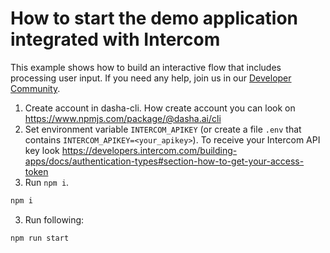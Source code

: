 # How to start the demo application integrated with Intercom

This example shows how to build an interactive flow that includes processing user input. If you need any help, join us in our [Developer Community](https://discord.gg/R8mDP2JGmv).

1. Create account in dasha-cli. How create account you can look on https://www.npmjs.com/package/@dasha.ai/cli
1. Set environment variable `INTERCOM_APIKEY` (or create a file `.env` that contains `INTERCOM_APIKEY=<your_apikey>`). To receive your Intercom API key look https://developers.intercom.com/building-apps/docs/authentication-types#section-how-to-get-your-access-token
2. Run `npm i`.
```sh
npm i
```
3. Run following:
```sh
npm run start
 ```